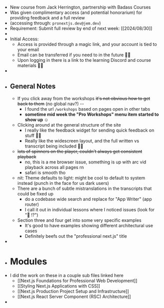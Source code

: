- New course from Jack Herrington, partnership with Badass Courses
- Was given complimentary access (and potential honorarium) for providing feedback and a full review
- (accessing through: `pronextjs.dev@jem.dev`)
- Requirement: Submit full review by end of next week: [[2024/08/30]]
-
- Initial Access:
	- Access is provided through a magic link, and your account is tied to your email
	- Email can be transferred if you need to in the future 👍🏻
	- Upon logging in there is a link to the learning Discord and course materials 👍🏻
-
- ## General Notes
	- If you click away from the workshops ~~it's not obvious how to get back to them~~ (no global nav?) --
		- I found the url `/workshops` based on pages open in other tabs
		- **sometime mid week the "Pro Workshops" menu item started to show up ☺️**
	- Clicking around at the general structure of the site
		- I really like the feedback widget for sending quick feedback on stuff 👍🏻
		- Really like the widescreen layout, and the full written vs transcript being included 👍🏻
	- ~~lots of spinners on the player, couldn't always get consistent playback~~
		- no, this is a me browser issue, something is up with arc vid playback across all pages rn
		- safari is smooth tho
	- nit: Theme defaults to light: might be cool to default to system instead (punch in the face for us dark users)
	- There are a bunch of subtle mistranslations in the transcripts that could be fixed up
		- do a codebase wide search and replace for "App Writer" (app router)
		- I call it out in individual lessons where I noticed issues (look for "💬 ⁉️")
	- Section three and four get into some very specific examples
		- It's good to have examples showing different architectural use cases
		- Definitely beefs out the "professional next.js" title
-
- # Modules
- I did the work on these in a couple sub files linked here
	- [[Next.js Foundations for Professional Web Development]]
	- [[Styling Next.js Applications with CSS]]
	- [[Next.js Production Project Setup and Infrastructure]]
	- [[Next.js React Server Component (RSC) Architecture]]
-